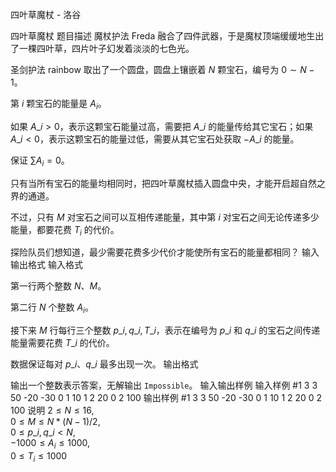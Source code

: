 



四叶草魔杖 - 洛谷














四叶草魔杖
题目描述
魔杖护法 Freda 融合了四件武器，于是魔杖顶端缓缓地生出了一棵四叶草，四片叶子幻发着淡淡的七色光。

圣剑护法 rainbow 取出了一个圆盘，圆盘上镶嵌着 $N$ 颗宝石，编号为 $0 \sim N-1$。

第 $i$ 颗宝石的能量是 $A_i$。

如果 $A\_i > 0$，表示这颗宝石能量过高，需要把 $A\_i$ 的能量传给其它宝石；如果 $A\_i < 0$，表示这颗宝石的能量过低，需要从其它宝石处获取 $-A\_i$ 的能量。

保证 $\sum A_i = 0$。

只有当所有宝石的能量均相同时，把四叶草魔杖插入圆盘中央，才能开启超自然之界的通道。

不过，只有 $M$ 对宝石之间可以互相传递能量，其中第 $i$ 对宝石之间无论传递多少能量，都要花费 $T_i$ 的代价。

探险队员们想知道，最少需要花费多少代价才能使所有宝石的能量都相同？
输入输出格式
输入格式

第一行两个整数 $N、M$。

第二行 $N$ 个整数 $A_i$。

接下来 $M$ 行每行三个整数 $p\_i,q\_i,T\_i$，表示在编号为 $p\_i$ 和 $q\_i$ 的宝石之间传递能量需要花费 $T\_i$ 的代价。

数据保证每对 $p\_i、q\_i$ 最多出现一次。
输出格式

输出一个整数表示答案，无解输出 `Impossible`。
输入输出样例
输入样例 #1
3 3
50 -20 -30
0 1 10
1 2 20
0 2 100
输出样例 #1
3 3
50 -20 -30
0 1 10
1 2 20
0 2 100
说明
$2 \le N \le 16$,  
$0 \le M \le N*(N-1)/2$,  
$0 \le p\_i,q\_i < N$,  
$-1000 \le A_i \le 1000$,  
$0 \le T_i \le 1000$






